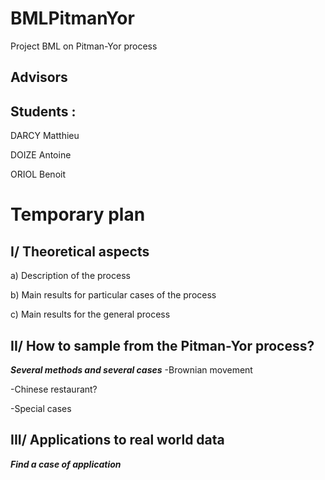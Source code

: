 # BMLPitmanYor
Project BML on Pitman-Yor process

## Advisors



## Students :
DARCY Matthieu

DOIZE Antoine

ORIOL Benoit

# Temporary plan


## I/ Theoretical aspects

a) Description of the process

b) Main results for particular cases of the process

c) Main results for the general process


## II/ How to sample from the Pitman-Yor process?

***Several methods and several cases***
-Brownian movement

-Chinese restaurant?

-Special cases


## III/ Applications to real world data

***Find a case of application***
